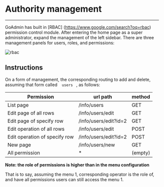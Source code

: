 # Authority management
---

GoAdmin has built in [RBAC] (https://www.google.com/search?oq=rbac) permission control module. After entering the home page as a super administrator, expand the management of the left sidebar. There are three management panels for users, roles, and permissions:

![rbac](http://quick.go-admin.cn/docs/rbac.png)


## Instructions

On a form of management, the corresponding routing to add and delete, assuming that form called ` ` ` users ` ` `, as follows:

|  Permission   | url path  | method  | 
|  ----  | ----  | ----  |
| List page | /info/users | GET |
| Edit page of all rows | /info/users/edit | GET |
| Edit page of specify row | /info/users/edit?id=2 | GET |
| Edit operation of all rows | /info/users/edit | POST |
| Edit operation of specify row | /info/users/edit?id=2 | POST |
| New page | /info/users/new | GET |
| All permission | * | (empty)

**Note: the role of permissions is higher than in the menu configuration**

That is to say, assuming the menu 1, corresponding operator is the role of, and have all permissions users can still access the menu 1.